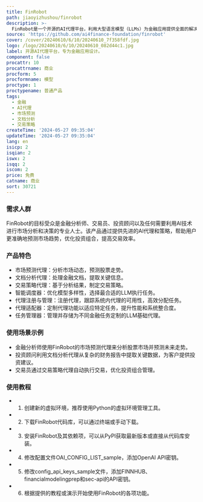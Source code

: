 ```yaml
---
title: FinRobot
path: jiaoyizhushou/finrobot
description: >-
  FinRobot是一个开源的AI代理平台，利用大型语言模型（LLMs）为金融应用提供全面的解决方案。它整合了多种AI技术，超越了单纯的语言模型，展现了平台的多功能性和适应性，满足金融行业的多样化需求。FinRobot的AI代理概念是指使用大型语言模型作为其大脑来感知环境、做出决策并执行动作的智能实体。与传统人工智能不同，AI代理具有独立思考和使用工具以逐步实现给定目标的能力。
source: 'https://github.com/ai4finance-foundation/finrobot'
cover: /cover/20240610/6/10/20240610_7f358fdf.jpg
logo: /logo/20240610/6/10/20240610_082d44c1.jpg
label: 开源AI代理平台，专为金融应用设计。
component: false
procattr: 10
procattrname: 商业
procform: 5
procformname: 模型
proctype: 1
proctypename: 普通产品
tags:
  - 金融
  - AI代理
  - 市场预测
  - 文档分析
  - 交易策略
createTime: '2024-05-27 09:35:04'
updateTime: '2024-05-27 09:35:04'
lang: en
isicp: 2
isqian: 2
iswx: 2
isqq: 2
iscom: 2
price: 免费
catname: 商业
sort: 30721
---
```




### 需求人群
FinRobot的目标受众是金融分析师、交易员、投资顾问以及任何需要利用AI技术进行市场分析和决策的专业人士。该产品通过提供先进的AI代理和策略，帮助用户更准确地预测市场趋势，优化投资组合，提高交易效率。

### 产品特色
* 市场预测代理：分析市场动态，预测股票走势。
* 文档分析代理：处理金融文档，提取关键信息。
* 交易策略代理：基于分析结果，制定交易策略。
* 智能调度器：优化模型多样性，选择最合适的LLM执行任务。
* 代理注册与管理：注册代理，跟踪系统内代理的可用性，高效分配任务。
* 代理适配器：定制代理功能以适应特定任务，提升性能和系统整合度。
* 任务管理器：管理并存储为不同金融任务定制的LLM基础代理。

### 使用场景示例
* 金融分析师使用FinRobot的市场预测代理来分析股票市场并预测未来走势。
* 投资顾问利用文档分析代理从复杂的财务报告中提取关键数据，为客户提供投资建议。
* 交易员通过交易策略代理自动执行交易，优化投资组合管理。

### 使用教程
* 1. 创建新的虚拟环境，推荐使用Python的虚拟环境管理工具。
* 2. 下载FinRobot代码库，可以通过终端或手动下载。
* 3. 安装FinRobot及其依赖项，可以从PyPI获取最新版本或直接从代码库安装。
* 4. 修改配置文件OAI_CONFIG_LIST_sample，添加OpenAI API密钥。
* 5. 修改config_api_keys_sample文件，添加FINNHUB、financialmodelingprep和sec-api的API密钥。
* 6. 根据提供的教程或演示开始使用FinRobot的各项功能。

  
